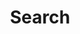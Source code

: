 ---
title: "Search" # in any language you want
layout: "search" # is necessary
# url: "/archive"
# description: "Description for Search"
summary: "search"
placeholder: "무엇을 검색할까요?"
---